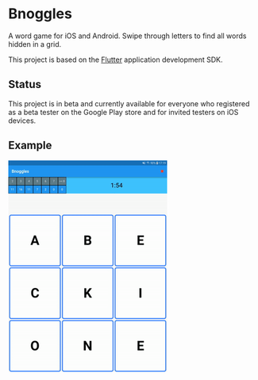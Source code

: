 # Bnoggles

A word game for iOS and Android. Swipe through letters to find all words hidden in a grid.

This project is based on the [Flutter](https://flutter.io/) application development SDK.

## Status

This project is in beta and currently available for everyone who registered as a beta tester on the Google Play store and for invited testers on iOS devices.

## Example

![dutch-game](/readme/nl.gif)
